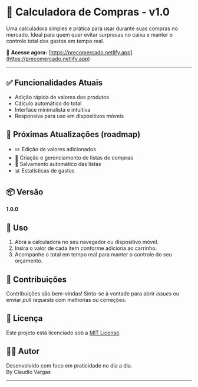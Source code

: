 # 🛒 Calculadora de Compras - v1.0

Uma calculadora simples e prática para usar durante suas compras no mercado. Ideal para quem quer evitar surpresas no caixa e manter o controle total dos gastos em tempo real.

🔗 **Acesse agora:** [https://precomercado.netlify.app](https://precomercado.netlify.app)

---

## ✅ Funcionalidades Atuais

- Adição rápida de valores dos produtos
- Cálculo automático do total
- Interface minimalista e intuitiva
- Responsiva para uso em dispositivos móveis

## 🚧 Próximas Atualizações (roadmap)

- ✏️ Edição de valores adicionados
- 📝 Criação e gerenciamento de listas de compras
- 💾 Salvamento automático das listas
- 📊 Estatísticas de gastos

## 📦 Versão

**1.0.0**

## 📱 Uso

1. Abra a calculadora no seu navegador ou dispositivo móvel.
2. Insira o valor de cada item conforme adiciona ao carrinho.
3. Acompanhe o total em tempo real para manter o controle do seu orçamento.

## 🤝 Contribuições

Contribuições são bem-vindas! Sinta-se à vontade para abrir *issues* ou enviar *pull requests* com melhorias ou correções.

## 📄 Licença

Este projeto está licenciado sob a [MIT License](LICENSE).

## 👨‍💻 Autor

Desenvolvido com foco em praticidade no dia a dia.  
By Claudio Vargas

---

